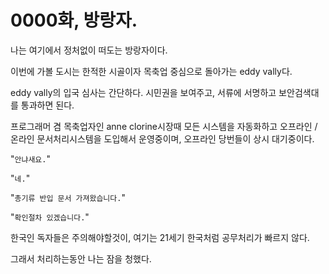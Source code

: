 # 0000화, 방랑자.

나는 여기에서 정처없이 떠도는 방랑자이다.

이번에 가볼 도시는 한적한 시골이자 목축업 중심으로 돌아가는 eddy vally다.

eddy vally의 입국 심사는 간단하다. 시민권을 보여주고, 서류에 서명하고 보안검색대를 통과하면 된다.

프로그래머 겸 목축업자인 anne clorine시장때 모든 시스템을 자동화하고 오프라인 / 온라인 문서처리시스템을 도입해서 운영중이며, 오프라인 당번들이 상시 대기중이다.
  
    
    
"`안냐새요.`"

"`네.`"

"`총기류 반입 문서 가져왔습니다.`"

"`확인절차 있겠습니다.`"
  
    
    
한국인 독자들은 주의해야할것이, 여기는 21세기 한국처럼 공무처리가 빠르지 않다.
  
    
    
그래서 처리하는동안 나는 잠을 청했다.